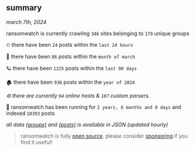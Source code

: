 
## summary
_march 7th, 2024_

ransomwatch is currently crawling `346` sites belonging to `179` unique groups

⏲ there have been `24` posts within the `last 24 hours`

🦈 there have been `86` posts within the `month of march`

🪐 there have been `1225` posts within the `last 90 days`

🏚 there have been `936` posts within the `year of 2024`

_⚙️ there are currently `94` online hosts & `107` custom parsers._

🦕 ransomwatch has been running for `2 years, 6 months and 0 days` and indexed `10393` posts

_all data  [(groups)](http://ransomwhat.telemetry.ltd/groups) and [(posts)](http://ransomwhat.telemetry.ltd/posts) is available in JSON (updated hourly)_

> ransomwatch is fully [open source](https://github.com/joshhighet/ransomwatch#ransomwatch--). please consider [sponsoring](https://github.com/sponsors/joshhighet) if you find it useful!
